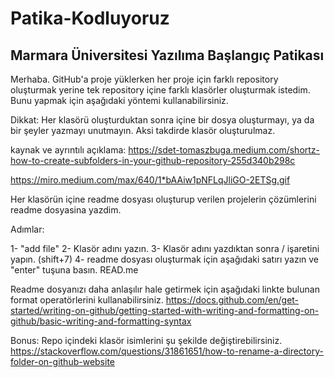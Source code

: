 # Patika-Kodluyoruz
## Marmara Üniversitesi Yazılıma Başlangıç Patikası

Merhaba.
GitHub'a proje yüklerken her proje için farklı repository oluşturmak yerine tek repository içine farklı klasörler oluşturmak istedim.
Bunu yapmak için aşağıdaki yöntemi kullanabilirsiniz.

Dikkat: Her klasörü oluşturduktan sonra içine bir dosya oluşturmayı, ya da bir şeyler yazmayı unutmayın. Aksi takdirde klasör oluşturulmaz.

kaynak ve ayrıntılı açıklama: 
https://sdet-tomaszbuga.medium.com/shortz-how-to-create-subfolders-in-your-github-repository-255d340b298c

https://miro.medium.com/max/640/1*bAAiw1pNFLqJliGO-2ETSg.gif

Her klasörün içine readme dosyası oluşturup verilen projelerin çözümlerini readme dosyasina yazdim.

Adımlar:

1- "add file"
2- Klasör adını yazın.
3- Klasör adını yazdıktan sonra 
/
işaretini yapın. (shift+7)
4- readme dosyası oluşturmak için aşağıdaki satırı yazın ve "enter" tuşuna basın.
READ.me

Readme dosyanızı daha anlaşılır hale getirmek için aşağıdaki linkte bulunan format operatörlerini kullanabilirsiniz.
https://docs.github.com/en/get-started/writing-on-github/getting-started-with-writing-and-formatting-on-github/basic-writing-and-formatting-syntax

Bonus: Repo içindeki klasör isimlerini şu şekilde değiştirebilirsiniz.
https://stackoverflow.com/questions/31861651/how-to-rename-a-directory-folder-on-github-website 

